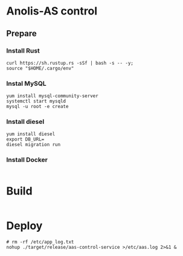 # Anolis-AS control

## Prepare

### Install Rust

```shell
curl https://sh.rustup.rs -sSf | bash -s -- -y;
source "$HOME/.cargo/env"
```

### Instal MySQL

```shell
yum install mysql-community-server
systemctl start mysqld
mysql -u root -e create

```

### Install diesel

```shell
yum install diesel
export DB_URL=
diesel migration run
```

### Install Docker

```shell
```

# Build

```shell

```

# Deploy

```shell
# rm -rf /etc/app_log.txt
nohup ./target/release/aas-control-service >/etc/aas.log 2>&1 &
```